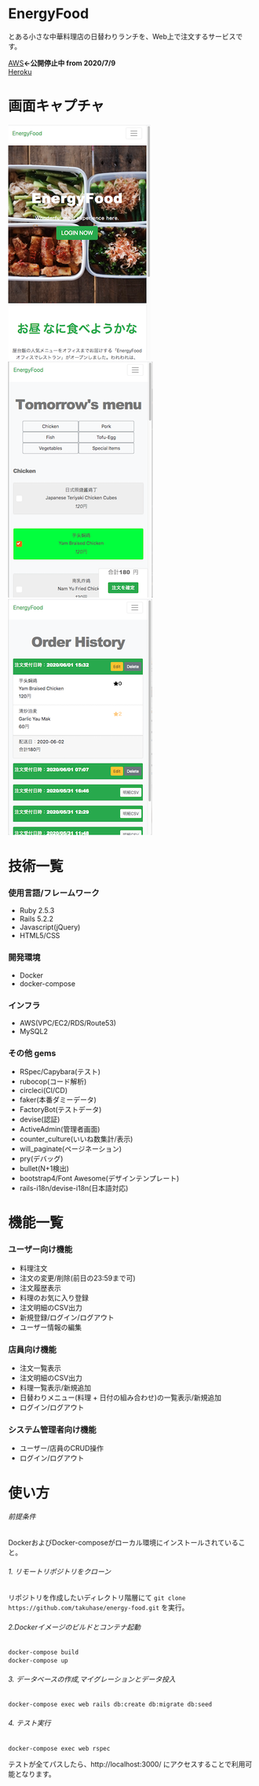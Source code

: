 # EnergyFood

とある小さな中華料理店の日替わりランチを、Web上で注文するサービスです。

[AWS](http://energy-food.hasetaku.tokyo/)<strong>←公開停止中 from 2020/7/9</strong><br>
[Heroku](https://energy-food.herokuapp.com/)

# 画面キャプチャ
![result](https://github.com/takuhase/energy-food/blob/media/screenshot_small_1.png)
![result](https://github.com/takuhase/energy-food/blob/media/screenshot_small_2.png)
![result](https://github.com/takuhase/energy-food/blob/media/screenshot_small_3.png)

# 技術一覧
### 使用言語/フレームワーク
* Ruby 2.5.3
* Rails 5.2.2
* Javascript(jQuery)
* HTML5/CSS

### 開発環境
* Docker
* docker-compose

### インフラ
* AWS(VPC/EC2/RDS/Route53)
* MySQL2

### その他 gems
* RSpec/Capybara(テスト)
* rubocop(コード解析)
* circleci(CI/CD)
* faker(本番ダミーデータ)
* FactoryBot(テストデータ)
* devise(認証)
* ActiveAdmin(管理者画面)
* counter_culture(いいね数集計/表示)
* will_paginate(ページネーション)
* pry(デバッグ)
* bullet(N+1検出)
* bootstrap4/Font Awesome(デザインテンプレート)
* rails-i18n/devise-i18n(日本語対応)

# 機能一覧
### ユーザー向け機能
- 料理注文
- 注文の変更/削除(前日の23:59まで可)
- 注文履歴表示
- 料理のお気に入り登録
- 注文明細のCSV出力
- 新規登録/ログイン/ログアウト
- ユーザー情報の編集

### 店員向け機能
- 注文一覧表示
- 注文明細のCSV出力
- 料理一覧表示/新規追加
- 日替わりメニュー(料理 + 日付の組み合わせ)の一覧表示/新規追加
- ログイン/ログアウト

### システム管理者向け機能
- ユーザー/店員のCRUD操作
- ログイン/ログアウト

# 使い方
###### 前提条件
DockerおよびDocker-composeがローカル環境にインストールされていること。
###### 1. リモートリポジトリをクローン
リポジトリを作成したいディレクトリ階層にて `git clone https://github.com/takuhase/energy-food.git` を実行。

###### 2.Dockerイメージのビルドとコンテナ起動
`docker-compose build`    
`docker-compose up`

###### 3. データベースの作成,マイグレーションとデータ投入
`docker-compose exec web rails db:create db:migrate db:seed`

###### 4. テスト実行
`docker-compose exec web rspec`

テストが全てパスしたら、http://localhost:3000/ にアクセスすることで利用可能となります。
